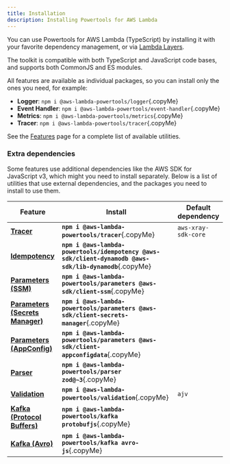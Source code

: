 ```yaml
---
title: Installation
description: Installing Powertools for AWS Lambda
---
```


<!-- markdownlint-disable MD043 -->

You can use Powertools for AWS Lambda (TypeScript) by installing it with your favorite dependency management, or via [Lambda Layers](./lambda-layers.md).

The toolkit is compatible with both TypeScript and JavaScript code bases, and supports both CommonJS and ES modules.

All features are available as individual packages, so you can install only the ones you need, for example:

* **Logger**: `npm i @aws-lambda-powertools/logger`{.copyMe}
* **Event Handler**: `npm i @aws-lambda-powertools/event-handler`{.copyMe}
* **Metrics**: `npm i @aws-lambda-powertools/metrics`{.copyMe}
* **Tracer**: `npm i @aws-lambda-powertools/tracer`{.copyMe}

See the [Features](../features/index.md) page for a complete list of available utilities.

### Extra dependencies

Some features use additional dependencies like the AWS SDK for JavaScript v3, which might you need to install separately. Below is a list of utilities that use external dependencies, and the packages you need to install to use them.

| Feature                                                              | Install                                                                                                | Default dependency  |
| -------------------------------------------------------------------- | ------------------------------------------------------------------------------------------------------ | ------------------- |
| **[Tracer](../features/tracer.md)**                                  | **`npm i @aws-lambda-powertools/tracer`**{.copyMe}                                                     | `aws-xray-sdk-core` |
| **[Idempotency](../features/idempotency.md)**                        | **`npm i @aws-lambda-powertools/idempotency @aws-sdk/client-dynamodb @aws-sdk/lib-dynamodb`**{.copyMe} |                     |
| **[Parameters (SSM)](../features/parameters.md)**                    | **`npm i @aws-lambda-powertools/parameters @aws-sdk/client-ssm`**{.copyMe}                             |                     |
| **[Parameters (Secrets Manager)](../features/parameters.md)**        | **`npm i @aws-lambda-powertools/parameters @aws-sdk/client-secrets-manager`**{.copyMe}                 |                     |
| **[Parameters (AppConfig)](../features/parameters.md)**              | **`npm i @aws-lambda-powertools/parameters @aws-sdk/client-appconfigdata`**{.copyMe}                   |                     |
| **[Parser](../features/parser.md)**                                  | **`npm i @aws-lambda-powertools/parser zod@~3`**{.copyMe}                                              |                     |
| **[Validation](../features/validation.md)**                          | **`npm i @aws-lambda-powertools/validation`**{.copyMe}                                                 | `ajv`               |
| **[Kafka (Protocol Buffers)](../features/kafka.md)**                 | **`npm i @aws-lambda-powertools/kafka protobufjs`**{.copyMe}                                           |                     |
| **[Kafka (Avro)](../features/kafka.md)**                             | **`npm i @aws-lambda-powertools/kafka avro-js`**{.copyMe}                                              |                     |
